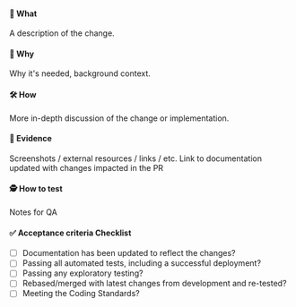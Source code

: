 #### 📲 What

A description of the change.

#### 🤔 Why

Why it's needed, background context.

#### 🛠 How

More in-depth discussion of the change or implementation.

#### 👀 Evidence

Screenshots / external resources / links / etc. Link to documentation updated
with changes impacted in the PR

#### 🕵️ How to test

Notes for QA

#### ✅ Acceptance criteria Checklist

-   [ ] Documentation has been updated to reflect the changes?
-   [ ] Passing all automated tests, including a successful deployment?
-   [ ] Passing any exploratory testing?
-   [ ] Rebased/merged with latest changes from development and re-tested?
-   [ ] Meeting the Coding Standards?
